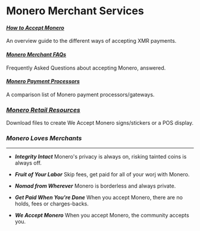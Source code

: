 # Monero Merchant Services

#### _[How to Accept Monero](https://www.monerooutreach.org/merchants/how-to-accept-monero.html)_
An overview guide to the different ways of accepting XMR payments.

#### _[Monero Merchant FAQs](https://www.monerooutreach.org/merchants/monero-merchant-faqs.html)_
Frequently Asked Questions about accepting Monero, answered.

#### _[Monero Payment Processors](https://www.monerooutreach.org/merchants/monero-payment-processor-guide.html)_
A comparison list of Monero payment processors/gateways.

### _[Monero Retail Resources](https://www.monerooutreach.org/merchants/monero-retail-resources.html)_
Download files to create We Accept Monero signs/stickers or a POS display.

### _Monero Loves Merchants_
---

- _**Integrity Intact**_
Monero's privacy is always on, risking tainted coins is always off.

- _**Fruit of Your Labor**_
Skip fees, get paid for all of your worj with Monero.

- _**Nomad from Wherever**_
Monero is borderless and always private.

- _**Get Paid When You're Done**_
When you accept Monero, there are no holds, fees or charges-backs.

- _**We Accept Monero**_
When you accept Monero, the community accepts you.

